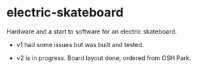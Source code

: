 electric-skateboard
===================

Hardware and a start to software for an electric skateboard. 

- v1 had some issues but was built and tested. 

- v2 is in progress. Board layout done, ordered from OSH Park.
